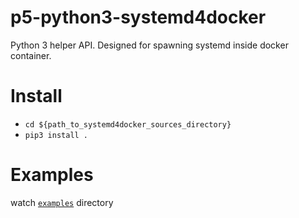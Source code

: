 # p5-python3-systemd4docker
Python 3 helper API. Designed for spawning systemd inside docker container.

# Install
- `cd ${path_to_systemd4docker_sources_directory}`
- `pip3 install .`

# Examples
watch [`examples`](./examples) directory
